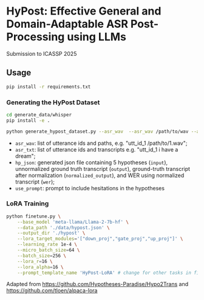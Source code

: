 # HyPost: Effective General and Domain-Adaptable ASR Post-Processing using LLMs

Submission to ICASSP 2025

## Usage

```bash
pip install -r requirements.txt

```

### Generating the HyPost Dataset
```bash
cd generate_data/whisper
pip install -e .

python generate_hypost_dataset.py --asr_wav  --asr_wav /path/to/wav --asr_txt /path/to/text --hp_json /path/to/hp.json --use_prompt
```

- `asr_wav`: list of utterance ids and paths, e.g. "utt_id_1 /path/to/1.wav";
- `asr_txt`: list of utterance ids and transcripts e.g. "utt_id_1 i have a dream";
- `hp_json`: generated json file containing 5 hypotheses (`input`), unnormalized ground truth transcript (`output`), ground-truth transcript after normalization (`normalized_output`), and WER using normalized transcript (`wer`);
- `use_prompt`: prompt to include hesitations in the hypotheses

### LoRA Training
```bash
python finetune.py \
    --base_model 'meta-llama/Llama-2-7b-hf' \
    --data_path './data/hypost.json' \
    --output_dir './hypost' \
    --lora_target_modules='["down_proj","gate_proj","up_proj"]' \
    --learning_rate 1e-4 \
    --micro_batch_size=64 \
    --batch_size=256 \
    --lora_r=16 \
    --lora_alpha=16 \
    --prompt_template_name 'HyPost-LoRA' # change for other tasks in finetune/templates 
```


Adapted from https://github.com/Hypotheses-Paradise/Hypo2Trans and https://github.com/tloen/alpaca-lora
